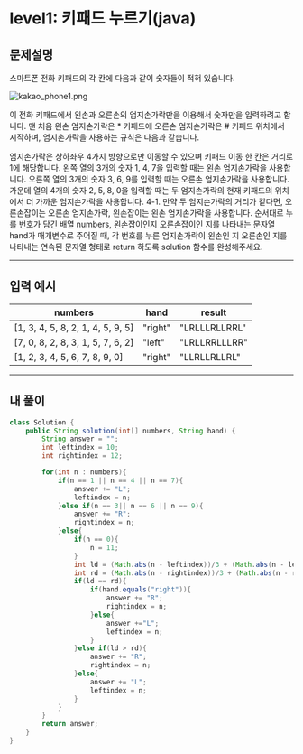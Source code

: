 # level1: 키패드 누르기(java)
## 문제설명

스마트폰 전화 키패드의 각 칸에 다음과 같이 숫자들이 적혀 있습니다.

![kakao_phone1.png](https://grepp-programmers.s3.ap-northeast-2.amazonaws.com/files/production/4b69a271-5f4a-4bf4-9ebf-6ebed5a02d8d/kakao_phone1.png)

이 전화 키패드에서 왼손과 오른손의 엄지손가락만을 이용해서 숫자만을 입력하려고 합니다.
맨 처음 왼손 엄지손가락은 * 키패드에 오른손 엄지손가락은 # 키패드 위치에서 시작하며, 엄지손가락을 사용하는 규칙은 다음과 같습니다.

엄지손가락은 상하좌우 4가지 방향으로만 이동할 수 있으며 키패드 이동 한 칸은 거리로 1에 해당합니다.
왼쪽 열의 3개의 숫자 1, 4, 7을 입력할 때는 왼손 엄지손가락을 사용합니다.
오른쪽 열의 3개의 숫자 3, 6, 9를 입력할 때는 오른손 엄지손가락을 사용합니다.
가운데 열의 4개의 숫자 2, 5, 8, 0을 입력할 때는 두 엄지손가락의 현재 키패드의 위치에서 더 가까운 엄지손가락을 사용합니다.
4-1. 만약 두 엄지손가락의 거리가 같다면, 오른손잡이는 오른손 엄지손가락, 왼손잡이는 왼손 엄지손가락을 사용합니다.
순서대로 누를 번호가 담긴 배열 numbers, 왼손잡이인지 오른손잡이인 지를 나타내는 문자열 hand가 매개변수로 주어질 때, 각 번호를 누른 엄지손가락이 왼손인 지 오른손인 지를 나타내는 연속된 문자열 형태로 return 하도록 solution 함수를 완성해주세요.

***
## 입력 예시

|numbers	|hand	|result|
|---|---|---|
|[1, 3, 4, 5, 8, 2, 1, 4, 5, 9, 5]	|"right"	|"LRLLLRLLRRL"|
|[7, 0, 8, 2, 8, 3, 1, 5, 7, 6, 2]	|"left"	|"LRLLRRLLLRR"|
|[1, 2, 3, 4, 5, 6, 7, 8, 9, 0]	|"right"	|"LLRLLRLLRL"|

***
## 내 풀이
~~~java
class Solution {
    public String solution(int[] numbers, String hand) {
        String answer = "";
        int leftindex = 10;
        int rightindex = 12;

        for(int n : numbers){
            if(n == 1 || n == 4 || n == 7){
                answer += "L";
                leftindex = n;
            }else if(n == 3|| n == 6 || n == 9){
                answer += "R";
                rightindex = n;
            }else{
                if(n == 0){
                    n = 11;
                }
                int ld = (Math.abs(n - leftindex))/3 + (Math.abs(n - leftindex))%3;
                int rd = (Math.abs(n - rightindex))/3 + (Math.abs(n - rightindex))%3;
                if(ld == rd){
                    if(hand.equals("right")){
                        answer += "R";
                        rightindex = n;
                    }else{
                        answer +="L";
                        leftindex = n;
                    }
                }else if(ld > rd){
                    answer += "R";
                    rightindex = n;
                }else{
                    answer += "L";
                    leftindex = n;
                }
            }
        }
        return answer;
    }
}

~~~